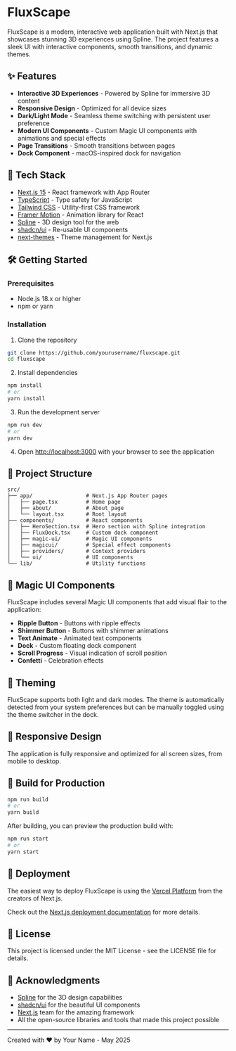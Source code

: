 # FluxScape

FluxScape is a modern, interactive web application built with Next.js that showcases stunning 3D experiences using Spline. The project features a sleek UI with interactive components, smooth transitions, and dynamic themes.

## ✨ Features

- **Interactive 3D Experiences** - Powered by Spline for immersive 3D content
- **Responsive Design** - Optimized for all device sizes
- **Dark/Light Mode** - Seamless theme switching with persistent user preference
- **Modern UI Components** - Custom Magic UI components with animations and special effects
- **Page Transitions** - Smooth transitions between pages
- **Dock Component** - macOS-inspired dock for navigation

## 🚀 Tech Stack

- [Next.js 15](https://nextjs.org/) - React framework with App Router
- [TypeScript](https://www.typescriptlang.org/) - Type safety for JavaScript
- [Tailwind CSS](https://tailwindcss.com/) - Utility-first CSS framework
- [Framer Motion](https://www.framer.com/motion/) - Animation library for React
- [Spline](https://spline.design/) - 3D design tool for the web
- [shadcn/ui](https://ui.shadcn.com/) - Re-usable UI components
- [next-themes](https://github.com/pacocoursey/next-themes) - Theme management for Next.js

## 🛠️ Getting Started

### Prerequisites

- Node.js 18.x or higher
- npm or yarn

### Installation

1. Clone the repository
```bash
git clone https://github.com/yourusername/fluxscape.git
cd fluxscape
```

2. Install dependencies
```bash
npm install
# or
yarn install
```

3. Run the development server
```bash
npm run dev
# or
yarn dev
```

4. Open [http://localhost:3000](http://localhost:3000) with your browser to see the application

## 📁 Project Structure

```
src/
├── app/                 # Next.js App Router pages
│   ├── page.tsx         # Home page
│   ├── about/           # About page
│   └── layout.tsx       # Root layout
├── components/          # React components
│   ├── HeroSection.tsx  # Hero section with Spline integration
│   ├── FluxDock.tsx     # Custom dock component
│   ├── magic-ui/        # Magic UI components
│   ├── magicui/         # Special effect components
│   ├── providers/       # Context providers
│   └── ui/              # UI components
└── lib/                 # Utility functions
```

## 🎨 Magic UI Components

FluxScape includes several Magic UI components that add visual flair to the application:

- **Ripple Button** - Buttons with ripple effects
- **Shimmer Button** - Buttons with shimmer animations
- **Text Animate** - Animated text components
- **Dock** - Custom floating dock component
- **Scroll Progress** - Visual indication of scroll position
- **Confetti** - Celebration effects

## 🌙 Theming

FluxScape supports both light and dark modes. The theme is automatically detected from your system preferences but can be manually toggled using the theme switcher in the dock.

## 📱 Responsive Design

The application is fully responsive and optimized for all screen sizes, from mobile to desktop.

## 🔧 Build for Production

```bash
npm run build
# or
yarn build
```

After building, you can preview the production build with:

```bash
npm run start
# or
yarn start
```

## 🚢 Deployment

The easiest way to deploy FluxScape is using the [Vercel Platform](https://vercel.com/new) from the creators of Next.js.

Check out the [Next.js deployment documentation](https://nextjs.org/docs/deployment) for more details.

## 📄 License

This project is licensed under the MIT License - see the LICENSE file for details.

## 🙏 Acknowledgments

- [Spline](https://spline.design/) for the 3D design capabilities
- [shadcn/ui](https://ui.shadcn.com/) for the beautiful UI components
- [Next.js](https://nextjs.org/) team for the amazing framework
- All the open-source libraries and tools that made this project possible

---

Created with ❤️ by Your Name - May 2025

